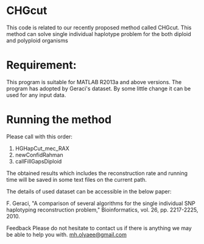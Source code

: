 # CHGcut
This code is related to our recently proposed method called CHGcut. This method can solve single individual haplotype problem for the both diploid and polyploid organisms
# Requirement:
This program is suitable for MATLAB R2013a and above versions. The program has adopted by Geraci's dataset. By some little change it can be used for any input data.

# Running the method
Please call with this order:
1) HGHapCut_mec_RAX
2) newConfidRahman
3) callFillGapsDiploid

The obtained results which includes the reconstruction rate and running time will be saved in some text files on the current path.

The details of used dataset can be accessible in the below paper:

F. Geraci, "A comparison of several algorithms for the single individual SNP haplotyping reconstruction problem," Bioinformatics, vol. 26, pp. 2217-2225, 2010.

Feedback
Please do not hesitate to contact us if there is anything we may be able to help you with.
mh.olyaee@gmail.com
